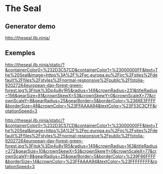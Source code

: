 # The Seal

## Generator demo

http://theseal.jlb.ninja/


## Exemples

http://theseal.jlb.ninja/static/?&containerColor0=%232D3C57CD&containerColor1=%23000000FF&text=The%20Seal&image=https%3A%2F%2Fec.europa.eu%2Fjrc%2Fsites%2Fdefault%2Ffiles%2Fstyles%2Fnormal-responsive%2Fpublic%2Ffotolia-92027264european-day-forest-green-forest.jpg%3Fitok%3Dp4u8v1R5&radius=149&crownRadius=231&titleRadius=156&gearSize=81&crownSkewX=53&crownSkewY=0&crownScaleX=77&crownScaleY=8&gearRadius=25&gearBorder=5&borderColor=%2366E3FFFF&borderSize=48&crownColor=%23FFAAAA94&textColor=%23F53C3CFF&rotationSpeed=3

http://theseal.jlb.ninja/static/?&containerColor0=%232D3C57CD&containerColor1=%23000000FF&text=The%20Seal&image=https%3A%2F%2Fec.europa.eu%2Fjrc%2Fsites%2Fdefault%2Ffiles%2Fstyles%2Fnormal-responsive%2Fpublic%2Ffotolia-92027264european-day-forest-green-forest.jpg%3Fitok%3Dp4u8v1R5&radius=149&crownRadius=163&titleRadius=272&gearSize=10&crownSkewX=53&crownSkewY=0&crownScaleX=77&crownScaleY=8&gearRadius=25&gearBorder=5&borderColor=%239F66FFFF&borderSize=14&crownColor=%23FFAAAA94&textColor=%23FFFFFFFF&rotationSpeed=3